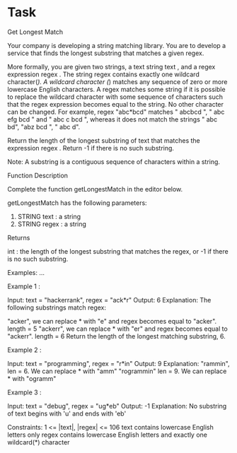 # Task

Get Longest Match

Your company is developing a string matching library. You are to develop a service that finds the longest substring that matches a given regex.

More formally, you are given two strings, a text string text , and a regex expression regex . The string regex contains exactly one wildcard character(*). A wildcard character (*) matches any sequence of zero or more lowercase English characters. A regex matches some string if it is possible to replace the wildcard character with some sequence of characters such that the regex expression becomes equal to the string. No other character can be changed. For example, regex "abc*bcd" matches " abcbcd ", " abc efg bcd " and " abc c bcd ", whereas it does not match the strings " abc bd", "abz bcd ", " abc d".

Return the length of the longest substring of text that matches the expression regex . Return -1 if there is no such substring.

Note: A substring is a contiguous sequence of characters within a string.


Function Description

Complete the function getLongestMatch in the editor below.

getLongestMatch has the following parameters:

1. STRING text : a string
2. STRING regex : a string

Returns

int : the length of the longest substring that matches the regex, or -1 if there is no such substring.


Examples:
...


Example 1 :

Input: text = "hackerrank", regex = "ack*r"
Output: 6
Explanation: The following substrings match regex:

"acker", we can replace * with "e" and regex becomes equal to "acker". length = 5
"ackerr", we can replace * with "er" and regex becomes equal to "ackerr". length = 6
Return the length of the longest matching substring, 6.

Example 2 :

Input: text = "programming", regex = "r*in"
Output: 9
Explanation: "rammin", len = 6. We can replace * with "amm" "rogrammin" len = 9. We can replace * with "ogramm"


Example 3 :

Input: text = "debug", regex = "ug*eb"
Output: -1
Explanation: No substring of text begins with 'u' and ends with 'eb'


Constraints:
1 <= |text|, |regex| <= 106
text contains lowercase English letters only
regex contains lowercase English letters and exactly one wildcard(*) character
